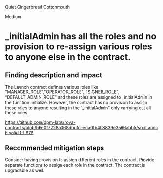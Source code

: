 Quiet Gingerbread Cottonmouth

Medium

# _initialAdmin has all the roles and no provision to re-assign various roles to anyone else in the contract.

## Finding description and impact
The Launch contract defines various roles like "MANAGER_ROLE","OPERATOR_ROLE", "SIGNER_ROLE", “DEFAULT_ADMIN_ROLE” and these roles are assigned to _initialAdmin in the function initialize. However, the contract has no provision to assign these roles to anyone resulting in the  “_initialAdmin” only carrying out all these roles.

https://github.com/dpm-labs/rova-contracts/blob/b6e0f7228a068dbdfceeca0fb4b8839e3566abb5/src/Launch.sol#L1-L876

## Recommended mitigation steps
Consider having provision to assign different roles in the contract. Provide separate functions to assign each role in the contract. The contract is upgradable as well.
